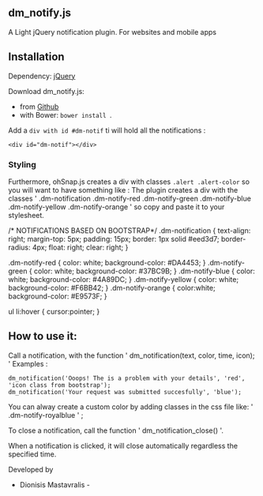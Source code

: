 dm_notify.js
---------------------------------------------------

A Light jQuery notification plugin. For websites and mobile apps


## Installation

Dependency: [jQuery](http://jquery.com)

Download dm_notify.js:
- from [Github]()
- with Bower: `bower install `.

Add a `div with id #dm-notif` ti will hold all the notifications :

    <div id="dm-notif"></div>

### Styling

Furthermore, ohSnap.js creates a div with classes `.alert .alert-color` so you will want to have something like :
The plugin creates a div with the classes ' .dm-notification .dm-notify-red .dm-notify-green .dm-notify-blue .dm-notify-yellow .dm-notify-orange ' so copy and paste it to your stylesheet.

/* NOTIFICATIONS BASED ON BOOTSTRAP*/
.dm-notification {
	text-align: right;
  	margin-top: 5px;
  	padding: 15px;
  	border: 1px solid #eed3d7;
  	border-radius: 4px;
  	float: right;
  	clear: right;
}

.dm-notify-red {
  color: white;
  background-color: #DA4453;
}
.dm-notify-green {
  color: white;
  background-color: #37BC9B;
}
.dm-notify-blue {
  color: white;
  background-color: #4A89DC;
}
.dm-notify-yellow {
  color: white;
  background-color: #F6BB42;
}
.dm-notify-orange {
  color:white;
  background-color: #E9573F;
}

ul li:hover {
	cursor:pointer;
}

How to use it:
-----

Call a notification, with the function ' dm_notification(text, color, time, icon); ' Examples :

    dm_notification('Ooops! The is a problem with your details', 'red', 'icon class from bootstrap');
    dm_notification('Your request was submitted succesfully', 'blue');
	
You can alway create a custom color by adding classes in the css file like: ' .dm-notify-royalblue ' ;

To close a notification, call  the function ' dm_notification_close() '.

When a notification is clicked, it will close automatically regardless the specified time.

Developed by 
- Dionisis Mastavralis -
